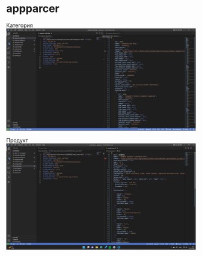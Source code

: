 # appparcer

Категория
![Категория](https://raw.githubusercontent.com/suyaroff/appparcer/main/category.png)

Продукт
![Продукт](https://raw.githubusercontent.com/suyaroff/appparcer/main/product.png)